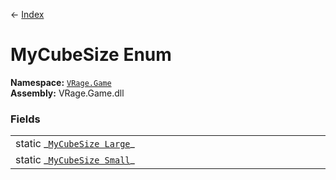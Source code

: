 ← [Index](index)
# MyCubeSize Enum
**Namespace:** [`VRage.Game`](VRage.Game)  
**Assembly:** VRage.Game.dll  
### Fields
<table style="width:100%;display:table">
<tr><td>static _<a href="VRage.Game.Large"><code>MyCubeSize Large</code></a>_</td><td></td></tr>
<tr><td>static _<a href="VRage.Game.Small"><code>MyCubeSize Small</code></a>_</td><td></td></tr>
</table>
